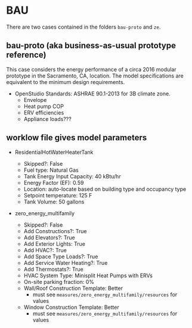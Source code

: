 # BAU

There are two cases contained in the folders `bau-proto` and `ze`.

## bau-proto (aka business-as-usual prototype reference)

This case considers the energy performance of a circa 2016 modular prototype in the Sacramento, CA, location. The model specifications are equivalent to the minimum design requirements.

* OpenStudio Standards: ASHRAE 90.1-2013 for 3B climate zone.
  * Envelope
  * Heat pump COP
  * ERV efficiencies
  * Appliance loads???

## worklow file gives model parameters

* ResidentialHotWaterHeaterTank
  * Skipped?: False
  * Fuel type: Natural Gas
  * Tank Energy Input Capacity: 40 kBtu/hr
  * Energy Factor (EF): 0.59
  * Location: auto-locate based on building type and occupancy type
  * Setpoint temperature: 125 F
  * Tank Volume: 50 gallons
  
* zero_energy_multifamily
  * Skipped?: False
  * Add Constructions?: True
  * Add Elevators?: True
  * Add Exterior Lights: True
  * Add HVAC?: True
  * Add Space Type Loads?: True
  * Add Service Water Heating?: True
  * Add Thermostats?: True
  * HVAC System Type: Minisplit Heat Pumps with ERVs
  * On-site parking fraction: 0%
  * Wall/Roof Construction Template: Better
    * must see `measures/zero_energy_multifamily/resources` for values
  * Window Construction Template: Better
    * must see `measures/zero_energy_multifamily/resources` for values


